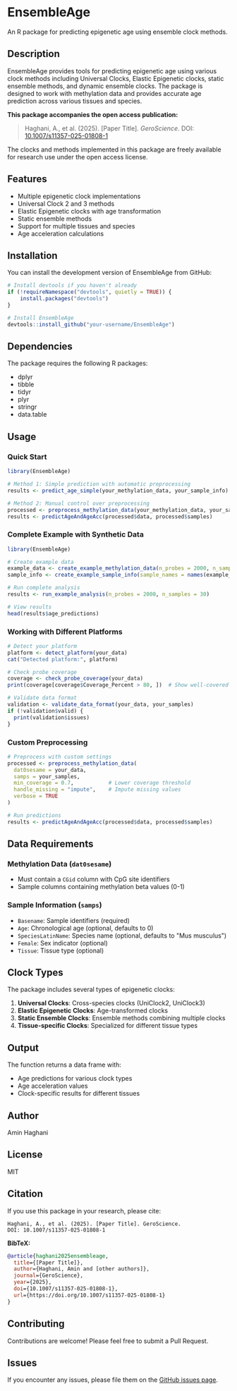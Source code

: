 # EnsembleAge

An R package for predicting epigenetic age using ensemble clock methods.

## Description

EnsembleAge provides tools for predicting epigenetic age using various clock methods including Universal Clocks, Elastic Epigenetic clocks, static ensemble methods, and dynamic ensemble clocks. The package is designed to work with methylation data and provides accurate age prediction across various tissues and species.

**This package accompanies the open access publication:**
> Haghani, A., et al. (2025). [Paper Title]. *GeroScience*. DOI: [10.1007/s11357-025-01808-1](https://doi.org/10.1007/s11357-025-01808-1)

The clocks and methods implemented in this package are freely available for research use under the open access license.

## Features

- Multiple epigenetic clock implementations
- Universal Clock 2 and 3 methods
- Elastic Epigenetic clocks with age transformation
- Static ensemble methods
- Support for multiple tissues and species
- Age acceleration calculations

## Installation

You can install the development version of EnsembleAge from GitHub:

```r
# Install devtools if you haven't already
if (!requireNamespace("devtools", quietly = TRUE)) {
    install.packages("devtools")
}

# Install EnsembleAge
devtools::install_github("your-username/EnsembleAge")
```

## Dependencies

The package requires the following R packages:
- dplyr
- tibble
- tidyr
- plyr
- stringr
- data.table

## Usage

### Quick Start

```r
library(EnsembleAge)

# Method 1: Simple prediction with automatic preprocessing
results <- predict_age_simple(your_methylation_data, your_sample_info)

# Method 2: Manual control over preprocessing
processed <- preprocess_methylation_data(your_methylation_data, your_sample_info)
results <- predictAgeAndAgeAcc(processed$data, processed$samples)
```

### Complete Example with Synthetic Data

```r
library(EnsembleAge)

# Create example data
example_data <- create_example_methylation_data(n_probes = 2000, n_samples = 30)
sample_info <- create_example_sample_info(sample_names = names(example_data)[-1])

# Run complete analysis
results <- run_example_analysis(n_probes = 2000, n_samples = 30)

# View results
head(results$age_predictions)
```

### Working with Different Platforms

```r
# Detect your platform
platform <- detect_platform(your_data)
cat("Detected platform:", platform)

# Check probe coverage
coverage <- check_probe_coverage(your_data)
print(coverage[coverage$Coverage_Percent > 80, ])  # Show well-covered clocks

# Validate data format
validation <- validate_data_format(your_data, your_samples)
if (!validation$valid) {
  print(validation$issues)
}
```

### Custom Preprocessing

```r
# Preprocess with custom settings
processed <- preprocess_methylation_data(
  dat0sesame = your_data,
  samps = your_samples,
  min_coverage = 0.7,           # Lower coverage threshold
  handle_missing = "impute",    # Impute missing values
  verbose = TRUE
)

# Run predictions
results <- predictAgeAndAgeAcc(processed$data, processed$samples)
```

## Data Requirements

### Methylation Data (`dat0sesame`)
- Must contain a `CGid` column with CpG site identifiers
- Sample columns containing methylation beta values (0-1)

### Sample Information (`samps`)
- `Basename`: Sample identifiers (required)
- `Age`: Chronological age (optional, defaults to 0)
- `SpeciesLatinName`: Species name (optional, defaults to "Mus musculus")
- `Female`: Sex indicator (optional)
- `Tissue`: Tissue type (optional)

## Clock Types

The package includes several types of epigenetic clocks:

1. **Universal Clocks**: Cross-species clocks (UniClock2, UniClock3)
2. **Elastic Epigenetic Clocks**: Age-transformed clocks
3. **Static Ensemble Clocks**: Ensemble methods combining multiple clocks
4. **Tissue-specific Clocks**: Specialized for different tissue types

## Output

The function returns a data frame with:
- Age predictions for various clock types
- Age acceleration values
- Clock-specific results for different tissues

## Author

Amin Haghani

## License

MIT

## Citation

If you use this package in your research, please cite:

```
Haghani, A., et al. (2025). [Paper Title]. GeroScience. 
DOI: 10.1007/s11357-025-01808-1
```

**BibTeX:**
```bibtex
@article{haghani2025ensembleage,
  title={[Paper Title]},
  author={Haghani, Amin and [other authors]},
  journal={GeroScience},
  year={2025},
  doi={10.1007/s11357-025-01808-1},
  url={https://doi.org/10.1007/s11357-025-01808-1}
}
```

## Contributing

Contributions are welcome! Please feel free to submit a Pull Request.

## Issues

If you encounter any issues, please file them on the [GitHub issues page](https://github.com/your-username/EnsembleAge/issues).
